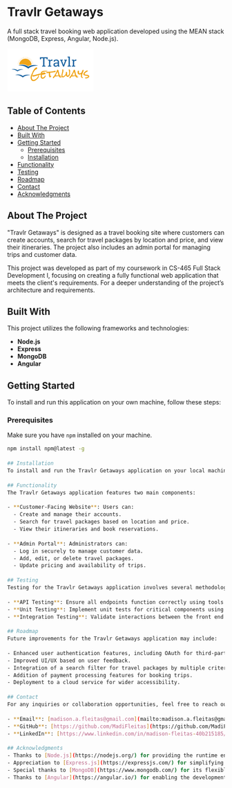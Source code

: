 # Travlr Getaways

A full stack travel booking web application developed using the MEAN stack (MongoDB, Express, Angular, Node.js).

![Travlr Getaways Logo](https://raw.githubusercontent.com/MadiFleitas/cs465/main/public/images/logo.png)


## Table of Contents
- [About The Project](#about-the-project)
- [Built With](#built-with)
- [Getting Started](#getting-started)
  - [Prerequisites](#prerequisites)
  - [Installation](#installation)
- [Functionality](#functionality)
- [Testing](#testing)
- [Roadmap](#roadmap)
- [Contact](#contact)
- [Acknowledgments](#acknowledgments)

## About The Project
"Travlr Getaways" is designed as a travel booking site where customers can create accounts, search for travel packages by location and price, and view their itineraries. The project also includes an admin portal for managing trips and customer data.

This project was developed as part of my coursework in CS-465 Full Stack Development I, focusing on creating a fully functional web application that meets the client's requirements. For a deeper understanding of the project’s architecture and requirements.
## Built With
This project utilizes the following frameworks and technologies:
- **Node.js**
- **Express**
- **MongoDB**
- **Angular**

## Getting Started
To install and run this application on your own machine, follow these steps:

### Prerequisites
Make sure you have `npm` installed on your machine.
```bash
npm install npm@latest -g

## Installation
To install and run the Travlr Getaways application on your local machine, follow these steps:

## Functionality
The Travlr Getaways application features two main components:

- **Customer-Facing Website**: Users can:
  - Create and manage their accounts.
  - Search for travel packages based on location and price.
  - View their itineraries and book reservations.

- **Admin Portal**: Administrators can:
  - Log in securely to manage customer data.
  - Add, edit, or delete travel packages.
  - Update pricing and availability of trips.

## Testing
Testing for the Travlr Getaways application involves several methodologies:

- **API Testing**: Ensure all endpoints function correctly using tools like Postman to verify GET, POST, PUT, and DELETE requests.
- **Unit Testing**: Implement unit tests for critical components using frameworks such as Jasmine and Karma for Angular.
- **Integration Testing**: Validate interactions between the front end and back end to ensure seamless data flow and functionality.

## Roadmap
Future improvements for the Travlr Getaways application may include:

- Enhanced user authentication features, including OAuth for third-party logins.
- Improved UI/UX based on user feedback.
- Integration of a search filter for travel packages by multiple criteria.
- Addition of payment processing features for booking trips.
- Deployment to a cloud service for wider accessibility.

## Contact
For any inquiries or collaboration opportunities, feel free to reach out to me:

- **Email**: [madison.a.fleitas@gmail.com](mailto:madison.a.fleitas@gmail.com)
- **GitHub**: [https://github.com/MadiFleitas](https://github.com/MadiFleitas)
- **LinkedIn**: [https://www.linkedin.com/in/madison-fleitas-40b215185/](https://www.linkedin.com/in/madison-fleitas-40b215185/)

## Acknowledgments
- Thanks to [Node.js](https://nodejs.org/) for providing the runtime environment.
- Appreciation to [Express.js](https://expressjs.com/) for simplifying server-side development.
- Special thanks to [MongoDB](https://www.mongodb.com/) for its flexible NoSQL database capabilities.
- Thanks to [Angular](https://angular.io/) for enabling the development of a dynamic single-page application.


